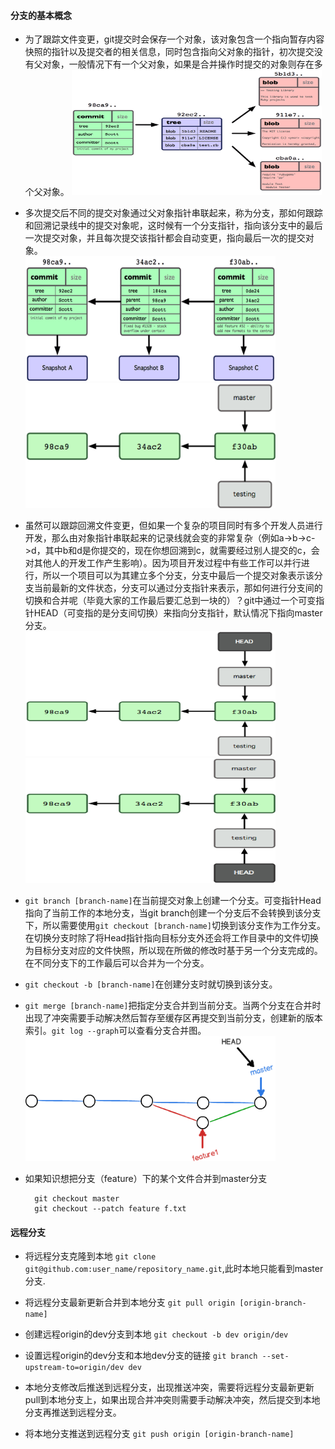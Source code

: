 #### 分支的基本概念

* 为了跟踪文件变更，git提交时会保存一个对象，该对象包含一个指向暂存内容快照的指针以及提交者的相关信息，同时包含指向父对象的指针，初次提交没有父对象，一般情况下有一个父对象，如果是合并操作时提交的对象则存在多个父对象。
    <img height="200" width="400" src=img/git2-1.png />

* 多次提交后不同的提交对象通过父对象指针串联起来，称为分支，那如何跟踪和回溯记录线中的提交对象呢，这时候有一个分支指针，指向该分支中的最后一次提交对象，并且每次提交该指针都会自动变更，指向最后一次的提交对象。 \
    <img height="200" width="400" src=img/git2-2.png /> \
    <img height="200" width="400" src=img/git2-4.png />

* 虽然可以跟踪回溯文件变更，但如果一个复杂的项目同时有多个开发人员进行开发，那么由对象指针串联起来的记录线就会变的非常复杂（例如a->b->c->d，其中b和d是你提交的，现在你想回溯到c，就需要经过别人提交的c，会对其他人的开发工作产生影响）。因为项目开发过程中有些工作可以并行进行，所以一个项目可以为其建立多个分支，分支中最后一个提交对象表示该分支当前最新的文件状态，分支可以通过分支指针来表示，那如何进行分支间的切换和合并呢（毕竟大家的工作最后要汇总到一块的）？git中通过一个可变指针HEAD（可变指的是分支间切换）来指向分支指针，默认情况下指向master分支。\
    <img height="200" width="400" src=img/git2-5.png /> \
    <img height="200" width="400" src=img/git2-6.png />

* `git branch [branch-name]`在当前提交对象上创建一个分支。可变指针Head指向了当前工作的本地分支，当git branch创建一个分支后不会转换到该分支下，所以需要使用`git checkout [branch-name]`切换到该分支作为工作分支。在切换分支时除了将Head指针指向目标分支外还会将工作目录中的文件切换为目标分支对应的文件快照，所以现在所做的修改时基于另一个分支完成的。在不同分支下的工作最后可以合并为一个分支。

* `git checkout -b [branch-name]`在创建分支时就切换到该分支。
    

* `git merge [branch-name]`把指定分支合并到当前分支。当两个分支在合并时出现了冲突需要手动解决然后暂存至缓存区再提交到当前分支，创建新的版本索引。`git log --graph`可以查看分支合并图。
    <img height="200" width="400" src=img/git2-8.png />

* 如果知识想把分支（feature）下的某个文件合并到master分支
  ```git
    git checkout master
    git checkout --patch feature f.txt
  ```


#### 远程分支

* 将远程分支克隆到本地
  `git clone git@github.com:user_name/repository_name.git`,此时本地只能看到master分支.

* 将远程分支最新更新合并到本地分支
  `git pull origin [origin-branch-name]`

* 创建远程origin的dev分支到本地
  `git checkout -b dev origin/dev`

* 设置远程origin的dev分支和本地dev分支的链接
  `git branch --set-upstream-to=origin/dev dev`

* 本地分支修改后推送到远程分支，出现推送冲突，需要将远程分支最新更新pull到本地分支上，如果出现合并冲突则需要手动解决冲突，然后提交到本地分支再推送到远程分支。

* 将本地分支推送到远程分支
  `git push origin [origin-branch-name]`
  